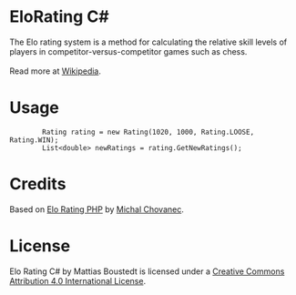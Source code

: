 # EloRating C#
The Elo rating system is a method for calculating the relative skill levels of players in competitor-versus-competitor games such as chess. 
<br /> 
<br />
Read more at [Wikipedia](http://en.wikipedia.org/wiki/Elo_rating_system).

# Usage

            Rating rating = new Rating(1020, 1000, Rating.LOOSE, Rating.WIN);
            List<double> newRatings = rating.GetNewRatings();

# Credits
Based on [Elo Rating PHP](https://github.com/Chovanec/elo-rating) by [Michal Chovanec](http://michalchovanec.com).

# License
<span xmlns:dct="http://purl.org/dc/terms/" property="dct:title">Elo Rating C#</span> by Mattias Boustedt is licensed under a <a rel="license" href="http://creativecommons.org/licenses/by/4.0/">Creative Commons Attribution 4.0 International License</a>.
